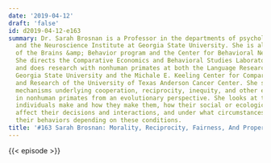 ```yaml
---
date: '2019-04-12'
draft: 'false'
id: d2019-04-12-e163
summary: Dr. Sarah Brosnan is a Professor in the departments of psychology and philosophy
  and the Neuroscience Institute at Georgia State University. She is also a member
  of the Brains &amp; Behavior program and the Center for Behavioral Neuroscience.
  She directs the Comparative Economics and Behavioral Studies Laboratory (CEBUS Lab)
  and does research with nonhuman primates at both the Language Research Center of
  Georgia State University and the Michale E. Keeling Center for Comparative Medicine
  and Research of the University of Texas Anderson Cancer Center. She studies the
  mechanisms underlying cooperation, reciprocity, inequity, and other economic decisions
  in nonhuman primates from an evolutionary perspective. She looks at the decisions
  individuals make and how they make them, how their social or ecological environments
  affect their decisions and interactions, and under what circumstances they can alter
  their behaviors depending on these conditions.
title: '#163 Sarah Brosnan: Morality, Reciprocity, Fairness, And Property in Primates'
---
```

{{< episode >}}
